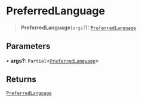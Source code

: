 # PreferredLanguage

> **PreferredLanguage**(`args`?): [`PreferredLanguage`](reference/functions/PreferredLanguage.md)

## Parameters

• **args?**: `Partial`<[`PreferredLanguage`](reference/functions/PreferredLanguage.md)>

## Returns

[`PreferredLanguage`](reference/functions/PreferredLanguage.md)
